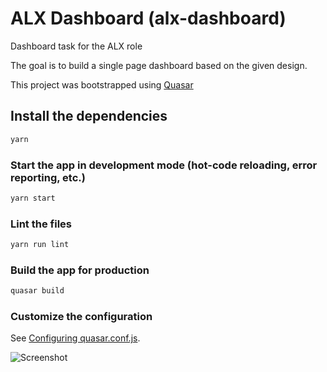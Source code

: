 # ALX Dashboard (alx-dashboard)

Dashboard task for the ALX role

The goal is to build a single page dashboard based on the given design.

This project was bootstrapped using [Quasar](https://quasar.dev)

## Install the dependencies
```bash
yarn
```

### Start the app in development mode (hot-code reloading, error reporting, etc.)
```bash
yarn start
```

### Lint the files
```bash
yarn run lint
```

### Build the app for production
```bash
quasar build
```

### Customize the configuration
See [Configuring quasar.conf.js](https://v1.quasar.dev/quasar-cli/quasar-conf-js).

![Screenshot](http://prnt.sc/12tfpes)
